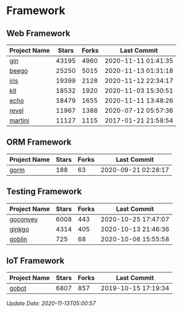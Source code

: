 # Framework

## Web Framework
| Project Name | Stars | Forks | Last Commit |
| ------------ | ----- | ----- | ----------- |
| [gin](https://github.com/gin-gonic/gin) | 43195 | 4960 | 2020-11-11 01:41:35 |
| [beego](https://github.com/astaxie/beego) | 25250 | 5015 | 2020-11-13 01:31:18 |
| [iris](https://github.com/kataras/iris) | 19399 | 2128 | 2020-11-12 22:34:17 |
| [kit](https://github.com/go-kit/kit) | 18532 | 1920 | 2020-11-03 15:30:51 |
| [echo](https://github.com/labstack/echo) | 18479 | 1655 | 2020-11-11 13:48:26 |
| [revel](https://github.com/revel/revel) | 11967 | 1388 | 2020-07-12 05:57:36 |
| [martini](https://github.com/go-martini/martini) | 11127 | 1115 | 2017-01-21 21:58:54 |

## ORM Framework
| Project Name | Stars | Forks | Last Commit |
| ------------ | ----- | ----- | ----------- |
| [gorm](https://github.com/jinzhu/gorm) | 188 | 63 | 2020-09-21 02:28:17 |

## Testing Framework
| Project Name | Stars | Forks | Last Commit |
| ------------ | ----- | ----- | ----------- |
| [goconvey](https://github.com/smartystreets/goconvey) | 6008 | 443 | 2020-10-25 17:47:07 |
| [ginkgo](https://github.com/onsi/ginkgo) | 4314 | 405 | 2020-10-13 21:46:36 |
| [goblin](https://github.com/franela/goblin) | 725 | 68 | 2020-10-06 15:55:58 |

## IoT Framework
| Project Name | Stars | Forks | Last Commit |
| ------------ | ----- | ----- | ----------- |
| [gobot](https://github.com/hybridgroup/gobot) | 6807 | 857 | 2019-10-15 17:19:34 |

*Update Date: 2020-11-13T05:00:57*